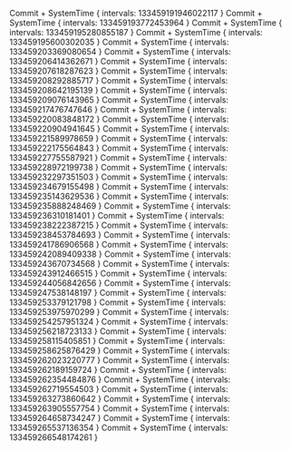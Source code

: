 Commit + SystemTime { intervals: 133459191946022117 }
Commit + SystemTime { intervals: 133459193772453964 }
Commit + SystemTime { intervals: 133459195280855187 }
Commit + SystemTime { intervals: 133459195600302035 }
Commit + SystemTime { intervals: 133459203369080654 }
Commit + SystemTime { intervals: 133459206414362671 }
Commit + SystemTime { intervals: 133459207618287623 }
Commit + SystemTime { intervals: 133459208292885717 }
Commit + SystemTime { intervals: 133459208642195139 }
Commit + SystemTime { intervals: 133459209076143965 }
Commit + SystemTime { intervals: 133459217476747646 }
Commit + SystemTime { intervals: 133459220083848172 }
Commit + SystemTime { intervals: 133459220904941645 }
Commit + SystemTime { intervals: 133459221589978659 }
Commit + SystemTime { intervals: 133459222175564843 }
Commit + SystemTime { intervals: 133459227755587921 }
Commit + SystemTime { intervals: 133459228972199738 }
Commit + SystemTime { intervals: 133459232297351503 }
Commit + SystemTime { intervals: 133459234679155498 }
Commit + SystemTime { intervals: 133459235143629536 }
Commit + SystemTime { intervals: 133459235888248469 }
Commit + SystemTime { intervals: 133459236310181401 }
Commit + SystemTime { intervals: 133459238222387215 }
Commit + SystemTime { intervals: 133459238453784693 }
Commit + SystemTime { intervals: 133459241786906568 }
Commit + SystemTime { intervals: 133459242089409338 }
Commit + SystemTime { intervals: 133459243670734568 }
Commit + SystemTime { intervals: 133459243912466515 }
Commit + SystemTime { intervals: 133459244056842656 }
Commit + SystemTime { intervals: 133459247538148197 }
Commit + SystemTime { intervals: 133459253379121798 }
Commit + SystemTime { intervals: 133459253975970299 }
Commit + SystemTime { intervals: 133459254257951324 }
Commit + SystemTime { intervals: 133459256218723133 }
Commit + SystemTime { intervals: 133459258115405851 }
Commit + SystemTime { intervals: 133459258625876429 }
Commit + SystemTime { intervals: 133459262023220777 }
Commit + SystemTime { intervals: 133459262189159724 }
Commit + SystemTime { intervals: 133459262354484876 }
Commit + SystemTime { intervals: 133459262719554503 }
Commit + SystemTime { intervals: 133459263273860642 }
Commit + SystemTime { intervals: 133459263905557754 }
Commit + SystemTime { intervals: 133459264658734247 }
Commit + SystemTime { intervals: 133459265537136354 }
Commit + SystemTime { intervals: 133459266548174261 }
